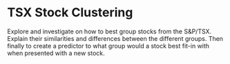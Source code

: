 # TSX Stock Clustering
Explore and investigate on how to best group stocks from the S&amp;P/TSX. Explain their similarities and differences between the different groups. Then finally to create a predictor to what group would a stock best fit-in with  when presented with a new stock.
